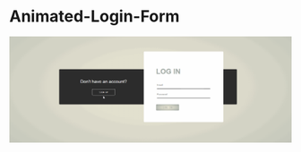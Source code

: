 # Animated-Login-Form

![](https://github.com/NiharikaSareen/Animated-Login-Form/blob/master/animated-login-form.gif)

